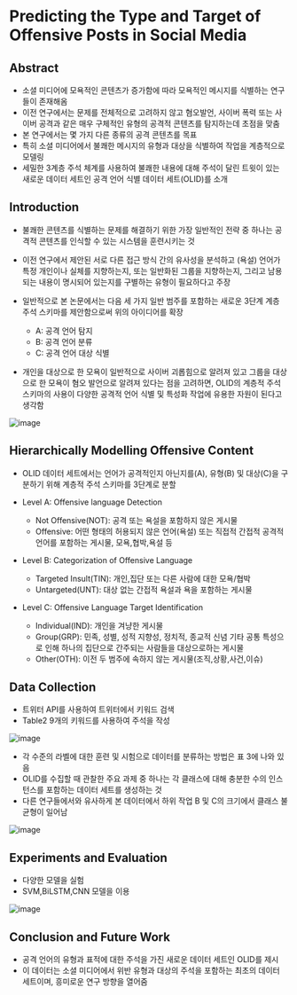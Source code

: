 # Predicting the Type and Target of Offensive Posts in Social Media

## Abstract
- 소셜 미디어에 모욕적인 콘텐츠가 증가함에 따라 모욕적인 메시지를 식별하는 연구들이 존재해옴
- 이전 연구에서는 문제를 전체적으로 고려하지 않고 혐오발언, 사이버 폭력 또는 사이버 공격과 같은 매우 구체적인 유형의 공격적 콘텐츠를 탐지하는데 초점을 맞춤
- 본 연구에서는 몇 가지 다른 종류의 공격 콘텐츠를 목표
- 특히 소셜 미디어에서 불쾌한 메시지의 유형과 대상을 식별하여 작업을 계층적으로 모델링
- 세밀한 3계층 주석 체계를 사용하여 불쾌한 내용에 대해 주석이 달린 트윗이 있는 새로운 데이터 세트인 공격 언어 식별 데이터 세트(OLID)를 소개

## Introduction
- 불쾌한 콘텐츠를 식별하는 문제를 해결하기 위한 가장 일반적인 전략 중 하나는 공격적 콘텐츠를 인식할 수 있는 시스템을 훈련시키는 것
- 이전 연구에서 제안된 서로 다른 접근 방식 간의 유사성을 분석하고 (욕설) 언어가 특정 개인이나 실체를 지향하는지, 또는 일반화된 그룹을 지향하는지, 그리고 남용되는 내용이 명시되어 있는지를 구별하는 유형이 필요하다고 주장
- 일반적으로 본 논문에서는 다음 세 가지 일반 범주를 포함하는 새로운 3단계 계층 주석 스키마를 제안함으로써 위의 아이디어를 확장

  - A: 공격 언어 탐지
  - B: 공격 언어 분류 
  - C: 공격 언어 대상 식별

- 개인을 대상으로 한 모욕이 일반적으로 사이버 괴롭힘으로 알려져 있고 그룹을 대상으로 한 모욕이 혐오 발언으로 알려져 있다는 점을 고려하면, OLID의 계층적 주석 스키마의 사용이 다양한 공격적 언어 식별 및 특성화 작업에 유용한 자원이 된다고 생각함

![image](https://user-images.githubusercontent.com/70500214/117045964-15832200-ad4b-11eb-8840-9e56195ca107.png)


## Hierarchically Modelling Offensive Content
- OLID 데이터 세트에서는 언어가 공격적인지 아닌지를(A), 유형(B) 및 대상(C)을 구분하기 위해 계층적 주석 스키마를 3단계로 분할

 - Level A: Offensive language Detection
   - Not Offensive(NOT): 공격 또는 욕설을 포함하지 않은 게시물
   - Offensive: 어떤 형태의 허용되지 않은 언어(욕설) 또는 직접적 간접적 공격적 언어를 포함하는 게시물, 모욕,협박,욕설 등
 
 - Level B: Categorization of Offensive Language
   - Targeted Insult(TIN): 개인,집단 또는 다른 사람에 대한 모욕/협박
   - Untargeted(UNT): 대상 없는 간접적 욕설과 욕을 포함하는 게시물

 - Level C: Offensive Language Target Identification
   - Individual(IND): 개인을 겨냥한 게시물
   - Group(GRP): 민족, 성별, 성적 지향성, 정치적, 종교적 신념 기타 공통 특성으로 인해 하나의 집단으로 간주되는 사람들을 대상으로하는 게시물
   - Other(OTH): 이전 두 범주에 속하지 않는 게시물(조직,상황,사건,이슈) 

## Data Collection
- 트위터 API를 사용하여 트위터에서 키워드 검색
- Table2 9개의 키워드를 사용하여 주석을 작성

![image](https://user-images.githubusercontent.com/70500214/117057700-bcba8600-ad58-11eb-8665-6eedddf763f7.png)

- 각 수준의 라벨에 대한 훈련 및 시험으로 데이터를 분류하는 방법은 표 3에 나와 있음
- OLID를 수집할 때 관찰한 주요 과제 중 하나는 각 클래스에 대해 충분한 수의 인스턴스를 포함하는 데이터 세트를 생성하는 것
- 다른 연구들에서와 유사하게 본 데이터에서 하위 작업 B 및 C의 크기에서 클래스 불균형이 일어남 

![image](https://user-images.githubusercontent.com/70500214/117058332-73b70180-ad59-11eb-9454-e3f5bfd1505c.png)

## Experiments and Evaluation
- 다양한 모델을 실험
- SVM,BiLSTM,CNN 모델을 이용

![image](https://user-images.githubusercontent.com/70500214/117058448-96491a80-ad59-11eb-938b-7ecb181b17a8.png)

## Conclusion and Future Work
- 공격 언어의 유형과 표적에 대한 주석을 가진 새로운 데이터 세트인 OLID를 제시
- 이 데이터는 소셜 미디어에서 위반 유형과 대상의 주석을 포함하는 최초의 데이터 세트이며, 흥미로운 연구 방향을 열어줌
